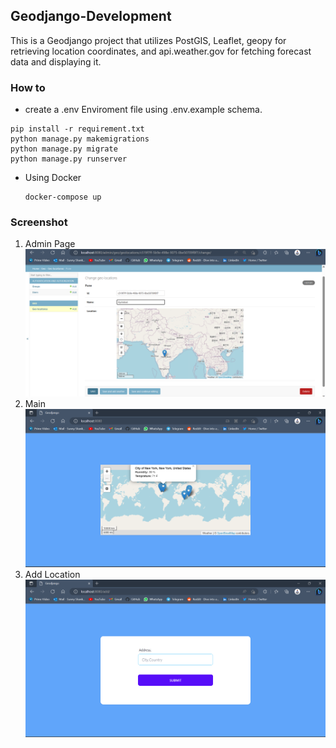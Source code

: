 ## Geodjango-Development
This is a Geodjango project that utilizes PostGIS, Leaflet, geopy for retrieving location coordinates, and api.weather.gov for fetching forecast data and displaying it.

### How to 
* create a .env Enviroment file using .env.example schema.
```
pip install -r requirement.txt
python manage.py makemigrations
python manage.py migrate
python manage.py runserver
```

* Using Docker
    ```
    docker-compose up
    ```


### Screenshot

1. Admin Page
    ![Admin Page](./screenshots/admin.png "Admin")
2. Main 
    ![Main Page](./screenshots/view.png "main")
3. Add Location
    ![Add Location](./screenshots/add.png "Add Location")